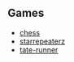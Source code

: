 ## Games

* [chess](https://github.com/liti-games/chess)
* [starrepeaterz](https://github.com/liti-games/starrepeaterz)
* [tate-runner](https://github.com/liti-games/tate-runner)

